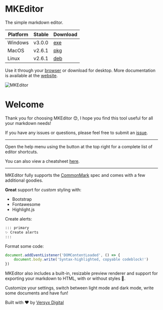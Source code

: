 # MKEditor

The simple markdown editor.

| Platform    | Stable  | Download  |
| --------    | ------- | -------   |
| Windows     | v3.0.0  | [exe](https://github.com/versyxdigital/mkeditor/releases/download/v3.0.0/mkeditor-setup-v3.0.0-x86_64.zip) |
| MacOS       | v2.6.1  | [pkg](https://github.com/versyxdigital/mkeditor/releases/download/v2.6.1/mkeditor-setup-v2.6.1-x86_64.pkg) |
| Linux       | v2.6.1  | [deb](https://github.com/versyxdigital/mkeditor/releases/download/v2.6.1/mkeditor-setup-v2.6.1_amd64.deb)  |

Use it through your [browser](https://versyxdigital.github.io/mkeditor/web/) or download for desktop. More documentation is available at the [website](https://versyxdigital.github.io/mkeditor).

![MKEditor](https://versyxdigital.github.io/mkeditor/assets/demo-dark.png)

# Welcome

Thank you for choosing MKEditor 😊, I hope you find this tool useful for all your markdown needs!

If you have any issues or questions, please feel free to submit an [issue](https://github.com/versyxdigital/mkeditor/issues).

---

Open the help menu using the button at the top right for a complete list of editor shortcuts.

You can also view a cheatsheet [here](https://versyxdigital.github.io/mkeditor/shortcuts).

---

MKEditor fully supports the [CommonMark](https://commonmark.org/) spec and comes with a few additional goodies.

**Great** support for _custom_ styling with:

- Bootstrap
- Fontawesome
- Highlight.js

Create alerts:

```md
::: primary
✨ Create alerts
:::
```

Format some code:

```javascript
document.addEventListener('DOMContentLoaded', () => {
    document.body.write('Syntax-highlighted, copyable codeblock!')
})
```

MKEditor also includes a built-in, resizable preview renderer and support for exporting your markdown to HTML, with or without styles 🚀.

Customize your settings, switch between light mode and dark mode, write some documents and have fun!

Built with ❤️ by [Versyx Digital](https://versyx.dev)
